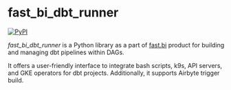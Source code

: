 # fast_bi_dbt_runner

[![PyPI](https://img.shields.io/pypi/v/fast_bi_dbt_runner.svg)](https://pypi.org/project/fast_bi_dbt_runner/)

_fast_bi_dbt_runner_ is a Python library  as a part of [fast.bi](https://fast.bi/) product for building and managing dbt pipelines within DAGs. 

It offers a user-friendly interface to integrate bash scripts, k9s, API servers, and GKE operators for dbt projects. 
Additionally, it supports Airbyte trigger build.
